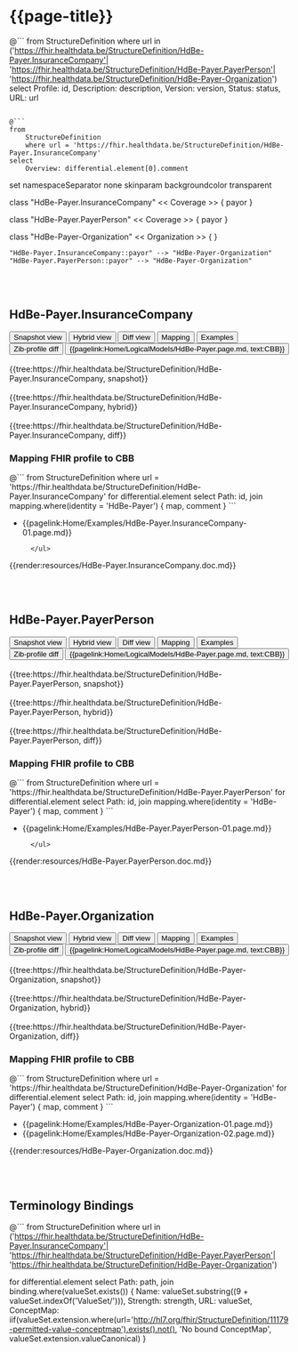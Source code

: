 # {{page-title}}

@```
from StructureDefinition
where url in ('https://fhir.healthdata.be/StructureDefinition/HdBe-Payer.InsuranceCompany'| 'https://fhir.healthdata.be/StructureDefinition/HdBe-Payer.PayerPerson'| 'https://fhir.healthdata.be/StructureDefinition/HdBe-Payer-Organization')
select 
Profile: id,
Description: description,
Version: version,
Status: status,
URL: url
```

@```
from
	StructureDefinition
	where url = 'https://fhir.healthdata.be/StructureDefinition/HdBe-Payer.InsuranceCompany'
select
	Overview: differential.element[0].comment
```

<plantuml>
  set namespaceSeparator none
  skinparam backgroundcolor transparent

  class "HdBe-Payer.InsuranceCompany" << Coverage >>
  {
    payor
  }

  class "HdBe-Payer.PayerPerson" << Coverage >>
  {
    payor
  }

   class "HdBe-Payer-Organization" << Organization >>
  {
  }

    "HdBe-Payer.InsuranceCompany::payor" --> "HdBe-Payer-Organization" 
    "HdBe-Payer.PayerPerson::payor" --> "HdBe-Payer-Organization" 

</plantuml>

<br/><br/> 

## HdBe-Payer.InsuranceCompany
<div>
  <div class="tab">
     <button class="tablinks active" onclick="openTab(event, 'Snapshot view')">Snapshot view</button>
     <button class="tablinks" onclick="openTab(event, 'Hybrid view')">Hybrid view</button>
     <button class="tablinks" onclick="openTab(event, 'Diff view')">Diff view</button>
     <button class="tablinks" onclick="openTab(event, 'Mapping')">Mapping</button>
     <button class="tablinks" onclick="openTab(event, 'Examples')">Examples</button>
     <button class="tablinks" onclick="openTab(event, 'Zib diff')">Zib-profile diff</button>
     <button class="tablinks">{{pagelink:Home/LogicalModels/HdBe-Payer.page.md, text:CBB}}</button>
  </div>

  <div id="Snapshot view" class="tabcontent" style="display:block">
    <br>
      {{tree:https://fhir.healthdata.be/StructureDefinition/HdBe-Payer.InsuranceCompany, snapshot}}
  </div>

  <div id="Hybrid view" class="tabcontent">
    <br>
      {{tree:https://fhir.healthdata.be/StructureDefinition/HdBe-Payer.InsuranceCompany, hybrid}}
  </div>

  <div id="Diff view" class="tabcontent">
    <br>
      {{tree:https://fhir.healthdata.be/StructureDefinition/HdBe-Payer.InsuranceCompany, diff}}
  </div>

  <div id="Mapping" class="tabcontent">      
      <h3>Mapping FHIR profile to CBB</h3>
      <div>
      @```
      from StructureDefinition
      where url = 'https://fhir.healthdata.be/StructureDefinition/HdBe-Payer.InsuranceCompany'
      for differential.element 
      select 
        Path: id,
        join mapping.where(identity = 'HdBe-Payer') { map, comment }
      ```
    </div>
  </div>

  <div id="Examples" class="tabcontent">
      <ul>
        <li>{{pagelink:Home/Examples/HdBe-Payer.InsuranceCompany-01.page.md}}</li>
        
      </ul>
  </div>

  <div id="Zib diff" class="tabcontent">
      {{render:resources/HdBe-Payer.InsuranceCompany.doc.md}}
  </div>

</div>

<br/><br/> 

## HdBe-Payer.PayerPerson
<div>
  <div class="tab">
     <button class="tablinks active" onclick="openTab(event, 'Snapshot view2')">Snapshot view</button>
     <button class="tablinks" onclick="openTab(event, 'Hybrid view2')">Hybrid view</button>
     <button class="tablinks" onclick="openTab(event, 'Diff view2')">Diff view</button>
     <button class="tablinks" onclick="openTab(event, 'Mapping2')">Mapping</button>
     <button class="tablinks" onclick="openTab(event, 'Examples2')">Examples</button>
     <button class="tablinks" onclick="openTab(event, 'Zib diff2')">Zib-profile diff</button>
     <button class="tablinks">{{pagelink:Home/LogicalModels/HdBe-Payer.page.md, text:CBB}}</button>
  </div>

  <div id="Snapshot view2" class="tabcontent" style="display:block">
    <br>
      {{tree:https://fhir.healthdata.be/StructureDefinition/HdBe-Payer.PayerPerson, snapshot}}
  </div>

  <div id="Hybrid view2" class="tabcontent">
    <br>
      {{tree:https://fhir.healthdata.be/StructureDefinition/HdBe-Payer.PayerPerson, hybrid}}
  </div>

  <div id="Diff view2" class="tabcontent">
    <br>
      {{tree:https://fhir.healthdata.be/StructureDefinition/HdBe-Payer.PayerPerson, diff}}
  </div>

  <div id="Mapping2" class="tabcontent">      
      <h3>Mapping FHIR profile to CBB</h3>
      <div>
      @```
      from StructureDefinition
      where url = 'https://fhir.healthdata.be/StructureDefinition/HdBe-Payer.PayerPerson'
      for differential.element 
      select 
        Path: id,
        join mapping.where(identity = 'HdBe-Payer') { map, comment }
      ```
    </div>
  </div>

  <div id="Examples2" class="tabcontent">
      <ul>
        <li>{{pagelink:Home/Examples/HdBe-Payer.PayerPerson-01.page.md}}</li>
        
      </ul>
  </div>

  <div id="Zib diff2" class="tabcontent">
      {{render:resources/HdBe-Payer.PayerPerson.doc.md}}
  </div>

</div>

<br/><br/> 

## HdBe-Payer.Organization
<div>
  <div class="tab">
     <button class="tablinks active" onclick="openTab(event, 'Snapshot view3')">Snapshot view</button>
     <button class="tablinks" onclick="openTab(event, 'Hybrid view3')">Hybrid view</button>
     <button class="tablinks" onclick="openTab(event, 'Diff view3')">Diff view</button>
     <button class="tablinks" onclick="openTab(event, 'Mapping3')">Mapping</button>
     <button class="tablinks" onclick="openTab(event, 'Examples3')">Examples</button>
     <button class="tablinks" onclick="openTab(event, 'Zib diff3')">Zib-profile diff</button>
     <button class="tablinks">{{pagelink:Home/LogicalModels/HdBe-Payer.page.md, text:CBB}}</button>
  </div>

  <div id="Snapshot view3" class="tabcontent" style="display:block">
    <br>
      {{tree:https://fhir.healthdata.be/StructureDefinition/HdBe-Payer-Organization, snapshot}}
  </div>

  <div id="Hybrid view3" class="tabcontent">
    <br>
      {{tree:https://fhir.healthdata.be/StructureDefinition/HdBe-Payer-Organization, hybrid}}
  </div>

  <div id="Diff view3" class="tabcontent">
    <br>
      {{tree:https://fhir.healthdata.be/StructureDefinition/HdBe-Payer-Organization, diff}}
  </div>

  <div id="Mapping3" class="tabcontent">      
      <h3>Mapping FHIR profile to CBB</h3>
      <div>
      @```
      from StructureDefinition
      where url = 'https://fhir.healthdata.be/StructureDefinition/HdBe-Payer-Organization'
      for differential.element 
      select 
        Path: id,
        join mapping.where(identity = 'HdBe-Payer') { map, comment }
      ```
    </div>
  </div>

  <div id="Examples3" class="tabcontent">
      <ul>
        <li>{{pagelink:Home/Examples/HdBe-Payer-Organization-01.page.md}}</li>
        <li>{{pagelink:Home/Examples/HdBe-Payer-Organization-02.page.md}}</li>
      </ul>
  </div>

  <div id="Zib diff3" class="tabcontent">
      {{render:resources/HdBe-Payer-Organization.doc.md}}
  </div>

</div>

<br/><br/> 

## Terminology Bindings

@```
from StructureDefinition
where url in ('https://fhir.healthdata.be/StructureDefinition/HdBe-Payer.InsuranceCompany'| 'https://fhir.healthdata.be/StructureDefinition/HdBe-Payer.PayerPerson'| 'https://fhir.healthdata.be/StructureDefinition/HdBe-Payer-Organization')

for differential.element
select
Path: path,
join binding.where(valueSet.exists())
{
	Name: valueSet.substring((9 + valueSet.indexOf('ValueSet/'))),
	Strength: strength,
	URL: valueSet,
	ConceptMap: iif(valueSet.extension.where(url='http://hl7.org/fhir/StructureDefinition/11179-permitted-value-conceptmap').exists().not(), 'No bound ConceptMap', valueSet.extension.valueCanonical)
	}
```  